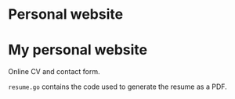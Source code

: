 # Personal website
# My personal website

Online CV and contact form.

`resume.go` contains the code used to generate the resume as a PDF.